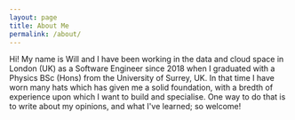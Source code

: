```yaml
---
layout: page
title: About Me
permalink: /about/
---
```


Hi! My name is Will and I have been working in the data and cloud space in London (UK) as a Software Engineer since 2018 when I graduated with a Physics BSc (Hons) from the University of Surrey, UK. In that time I have worn many hats which has given me a solid foundation, with a bredth of experience upon which I want to build and specialise. One way to do that is to write about my opinions, and what I've learned; so welcome!
